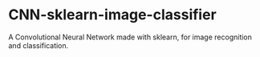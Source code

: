 # CNN-sklearn-image-classifier
A Convolutional Neural Network made with sklearn, for image recognition and classification.
